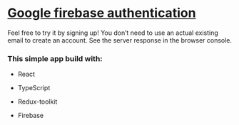 # [Google firebase authentication](https://paulsorkin.github.io/google-firebase-authentication/ "Deploy")


Feel free to try it by signing up! You don’t need to use an actual existing email to create an account.
See the server response in the browser console.

### This simple app build with:

- React

- TypeScript

- Redux-toolkit

- Firebase
